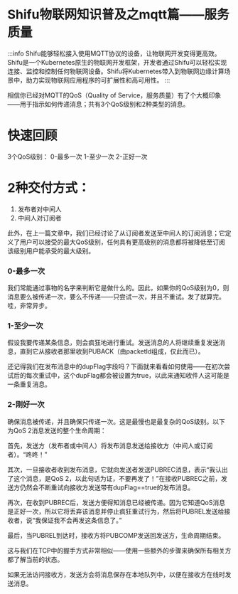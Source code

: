 # Shifu物联网知识普及之mqtt篇——服务质量

:::info
Shifu能够轻松接入使用MQTT协议的设备，让物联网开发变得更高效。Shifu是一个Kubernetes原生的物联网开发框架，开发者通过Shifu可以轻松实现连接、监控和控制任何物联网设备。Shifu将Kubernetes带入到物联网边缘计算场景中，助力实现物联网应用程序的可扩展性和高可用性。
:::

相信你已经对MQTT的QoS（Quality of Service，服务质量）有了个大概印象——用于指示如何传递消息；共有3个QoS级别和2种类型的消息。

# 快速回顾
3个QoS级别：
0-最多一次
1-至少一次
2-正好一次

# 2种交付方式：
1. 发布者对中间人
2. 中间人对订阅者

此外，在上一篇文章中，我们已经讨论了从订阅者发送至中间人的订阅消息；它定义了用户可以接受的最大QoS级别，任何具有更高级别的消息都将被降低至订阅该级别用户能承受的最大级别。

### 0-最多一次
我们常能通过事物的名字来判断它是做什么的。因此，如果你的QoS级别为0，则消息要么被传递一次，要么不传递——只尝试一次，并且不重试。发了就算完。哇，非常异步。

### 1-至少一次
假设我要传递某条信息，则会疯狂地进行重试。发送消息的人将继续重复发送消息，直到它从接收者那里收到PUBACK（由packetId组成，仅此而已）。

还记得我们在发布消息中的dupFlag字段吗？下面就来看看如何使用——在初次尝试后的每次重试中，这个dupFlag都会被设置为true，以此来通知收件人这可能是一条重复消息。

### 2-刚好一次
确保消息被传递，并且确保只传递一次。这是最慢也是最复杂的QoS级别。以下为QoS 2消息发送的整个生命周期：

首先，发送方（发布者或中间人）将发布消息发送给接收方（中间人或订阅者）。“咚咚！”

其次，一旦接收者收到发布消息，它就向发送者发送PUBREC消息，表示“我认出了这个消息，是QoS 2，以此句话为证，不要再发了！”在接收PUBREC之前，发送方仍然会不断重试向接收方发送带有dupFlag==true的发布消息。

再次，在收到PUBREC后，发送方便得知消息已经被传递。因为它知道QoS消息是正好一次，所以它将丢弃该消息并停止疯狂重试行为，然后将PUBREL发送给接收者，说“我保证我不会再发这条信息了。”

最后，当PUBREL到达时，接收方将PUBCOMP发送回发送方，生命周期结束。

这与我们在TCP中的握手方式非常相似——使用一些额外的步骤来确保所有相关方都了解当前的状态。

如果无法访问接收方，发送方会将消息保存在本地队列中，以便在接收方在线时发送消息。